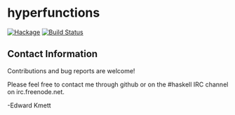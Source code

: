 hyperfunctions
==============

[![Hackage](https://img.shields.io/hackage/v/hyperfunctions.svg)](https://hackage.haskell.org/package/hyperfunctions) [![Build Status](https://secure.travis-ci.org/ekmett/hyperfunctions.png?branch=master)](http://travis-ci.org/ekmett/hyperfunctions)

Contact Information
-------------------

Contributions and bug reports are welcome!

Please feel free to contact me through github or on the #haskell IRC channel on irc.freenode.net.

-Edward Kmett
